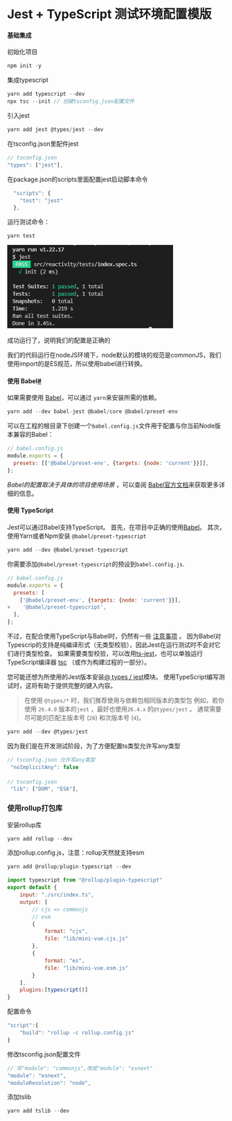 # Jest + TypeScript 测试环境配置模版

#### 基础集成

初始化项目

```javascript
npm init -y
```
集成typescript
```javascript
yarn add typescript --dev
npx tsc --init // 创建tsconfig.json配置文件 
```
引入jest
```javascript
yarn add jest @types/jest --dev
```
在tsconfig.json里配件jest
```javascript
// tsconfig.json
"types": ["jest"], 
```
在package.json的scripts里面配置jest启动脚本命令
```javascript
  "scripts": {
    "test": "jest"
  },
```

运行测试命令：

```
yarn test
```

 ![](./md/01.png)

成功运行了，说明我们的配置是正确的

我们的代码运行在nodeJS环境下，node默认的模块的规范是commonJS，我们使用import的是ES规范，所以使用babel进行转换。

#### 使用 Babel[#](https://jestjs.io/zh-Hans/docs/getting-started#使用-babel)

如果需要使用 [Babel](https://babeljs.io/)，可以通过 `yarn`来安装所需的依赖。
```javascript
yarn add --dev babel-jest @babel/core @babel/preset-env
```

可以在工程的根目录下创建一个`babel.config.js`文件用于配置与你当前Node版本兼容的Babel：

```javascript
// babel.config.js
module.exports = {
  presets: [['@babel/preset-env', {targets: {node: 'current'}}]],
};
```
*Babel的配置取决于具体的项目使用场景* ，可以查阅 [Babel官方文档](https://babeljs.io/docs/en/)来获取更多详细的信息。



#### 使用 TypeScript

Jest可以通过Babel支持TypeScript。 首先，在项目中正确的使用[Babel](https://jestjs.io/zh-Hans/docs/getting-started#using-babel)。 其次，使用Yarn或者Npm安装 `@babel/preset-typescript`
```javascript
yarn add --dev @babel/preset-typescript
```

你需要添加`@babel/preset-typescript`的预设到`babel.config.js`.

```javascript
// babel.config.js
module.exports = {
  presets: [
    ['@babel/preset-env', {targets: {node: 'current'}}],
+    '@babel/preset-typescript',
  ],
};
```

不过，在配合使用TypeScript与Babel时，仍然有一些 [注意事项](https://babeljs.io/docs/en/babel-plugin-transform-typescript#caveats) 。 因为Babel对Typescrip的支持是纯编译形式（无类型校验），因此Jest在运行测试时不会对它们进行类型检查。 如果需要类型校验，可以改用[ts-jest](https://github.com/kulshekhar/ts-jest)，也可以单独运行TypeScript编译器 [tsc](https://www.typescriptlang.org/docs/handbook/compiler-options.html) （或作为构建过程的一部分）。

您可能还想为所使用的Jest版本安装[@ types / jest](https://www.npmjs.com/package/@types/jest)模块。 使用TypeScript编写测试时，这将有助于提供完整的键入内容。

> 在使用 `@types/*` 时，我们推荐使用与依赖包相同版本的类型包 例如，若你使用 `26.4.0` 版本的`jest` ，最好也使用`26.4.x` 的`@types/jest` 。 通常需要尽可能的匹配主版本号 (`26`) 和次版本号 (`4`)。
```javascript
yarn add --dev @types/jest
```

因为我们是在开发测试阶段，为了方便配置ts类型允许写any类型
```javascript
// tsconfig.json 允许写any类型
 "noImplicitAny": false

// tsconfig.json
 "lib": ["DOM", "ES6"],   
```

### 使用rollup打包库

安装rollup库

```javascript
yarn add rollup --dev
```

添加rollup.config.js，注意：rollup天然就支持esm

```javascript
yarn add @rollup/plugin-typescript --dev
```

```javascript
import typescript from "@rollup/plugin-typescript"
export default {
    input: "./src/index.ts",
    output: [
        // cjs => commonjs
        // esm
        {
            format: "cjs",
            file: "lib/mini-vue.cjs.js"
        },
        {
            format: "es",
            file: "lib/mini-vue.esm.js"
        }
    ],
    plugins:[typescript()]
}
```

配置命令

```javascript
"script":{
    "build": "rollup -c rollup.config.js"
}
```
修改tsconfig.json配置文件
```javascript
// 将"module": "commonjs",改成"module": "esnext"
"module": "esnext", 
"moduleResolution": "node", 
```

添加tslib

```javascript
yarn add tslib --dev
```

